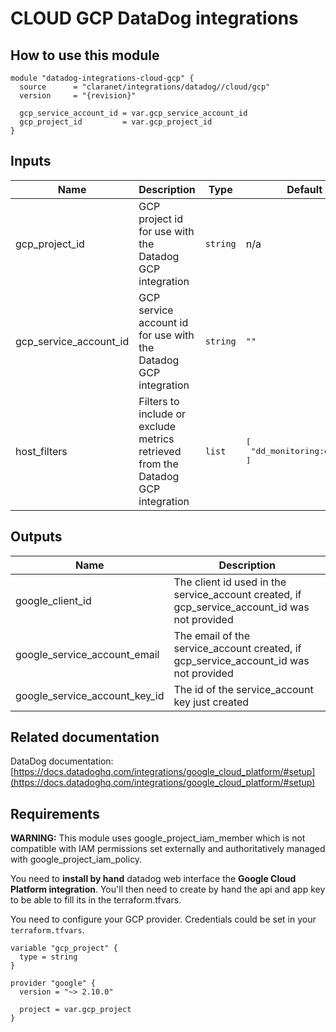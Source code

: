 # CLOUD GCP DataDog integrations

## How to use this module

```hcl
module "datadog-integrations-cloud-gcp" {
  source      = "claranet/integrations/datadog//cloud/gcp"
  version     = "{revision}"

  gcp_service_account_id = var.gcp_service_account_id
  gcp_project_id         = var.gcp_project_id
}

```

## Inputs

| Name | Description | Type | Default | Required |
|------|-------------|------|---------|:-----:|
| gcp\_project\_id | GCP project id for use with the Datadog GCP integration | `string` | n/a | yes |
| gcp\_service\_account\_id | GCP service account id for use with the Datadog GCP integration | `string` | `""` | no |
| host\_filters | Filters to include or exclude metrics retrieved from the Datadog GCP integration | `list` | <pre>[<br>  "dd_monitoring:enabled"<br>]<br></pre> | no |

## Outputs

| Name | Description |
|------|-------------|
| google\_client\_id | The client id used in the service\_account created, if gcp\_service\_account\_id was not provided |
| google\_service\_account\_email | The email of the service\_account created, if gcp\_service\_account\_id was not provided |
| google\_service\_account\_key\_id | The id of the service\_account key just created |

## Related documentation

DataDog documentation: [https://docs.datadoghq.com/integrations/google_cloud_platform/#setup](https://docs.datadoghq.com/integrations/google_cloud_platform/#setup)

## Requirements

**WARNING:** This module uses google_project_iam_member which is not compatible with IAM permissions set externally and authoritatively managed with google_project_iam_policy.

You need to **install by hand** datadog web interface the **Google Cloud Platform integration**. You'll then need to create by hand the api and app key to be able to fill its in the terraform.tfvars.

You need to configure your GCP provider.
Credentials could be set in your `terraform.tfvars`.

```
variable "gcp_project" {
  type = string
}

provider "google" {
  version = "~> 2.10.0"

  project = var.gcp_project
}
```

